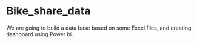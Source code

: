 # Bike_share_data
We are going to build a data base based on some Excel files, and creating dashboard using Power bi.
